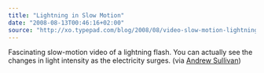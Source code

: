 ```yaml
---
title: "Lightning in Slow Motion"
date: "2008-08-13T00:46:16+02:00"
source: "http://xo.typepad.com/blog/2008/08/video-slow-motion-lightning.html"
---
```


Fascinating slow-motion video of a lightning flash. You can actually see the changes in light intensity as the electricity surges. (via [Andrew Sullivan](http://andrewsullivan.theatlantic.com/the_daily_dish/2008/08/mental-health-4.html))
